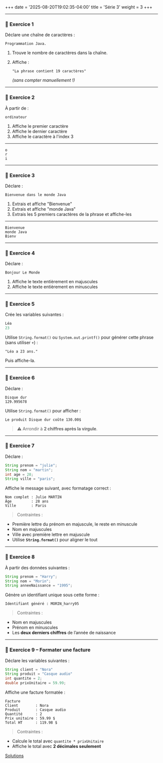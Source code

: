 +++
date = '2025-08-20T19:02:35-04:00'
title = 'Série 3'
weight = 3
+++

---

### 🧪 **Exercice 1**

Déclare une chaîne de caractères :

```
Programmation Java.
```

1. Trouve le nombre de caractères dans la chaîne.
2. Affiche :

   ```text
   "La phrase contient 19 caractères"
   ```

   *(sans compter manuellement !)*

---

### 🧪 **Exercice 2**

À partir de :

```
ordinateur
```

1. Affiche le premier caractère
2. Affiche le dernier caractère 
3. Affiche le caractère à l'index 3

---

```text
o
r
i
```

---

### 🧪 **Exercice 3**

Déclare :

```
Bienvenue dans le monde Java
```

1. Extrais et affiche "Bienvenue"
2. Extrais et affiche "monde Java"
3. Extrais les 5 premiers caractères de la phrase et affiche-les

---
```
Bienvenue
monde Java
Bienv
```

---

### 🧪 **Exercice 4**

Déclare :

```
Bonjour Le Monde
```

1. Affiche le texte entièrement en majuscules
2. Affiche le texte entièrement en minuscules

---

### 🧪 **Exercice 5**

Crée les variables suivantes :

```java
Léa
23
```

Utilise `String.format()` ou `System.out.printf()` pour générer cette phrase (sans utiliser `+`) :

```text
"Léa a 23 ans."
```

Puis affiche-la.

---

### 🧪 **Exercice 6**
Déclare :

```
Disque dur
129.995678
```

Utilise `String.format()` pour afficher :

```text
Le produit Disque dur coûte 130.00$
```

> ⚠️ Arrondir à **2 chiffres après la virgule**.

---

### 🧪 **Exercice 7**

Déclare :

```java
String prenom = "julie";
String nom = "martin";
int age = 28;
String ville = "paris";
```

Affiche le message suivant, avec formatage correct :

```text
Nom complet : Julie MARTIN
Âge         : 28 ans
Ville       : Paris
```

> Contraintes :

* Première lettre du prénom en majuscule, le reste en minuscule
* Nom en majuscules
* Ville avec première lettre en majuscule
* Utilise **`String.format()`** pour aligner le tout


---

### 🧪 **Exercice 8**

À partir des données suivantes :

```java
String prenom = "Harry";
String nom = "Morin";
String anneeNaissance = "1995";
```

Génère un identifiant unique sous cette forme :

```text
Identifiant généré : MORIN_harry95
```

> Contraintes :

* Nom en majuscules
* Prénom en minuscules
* Les **deux derniers chiffres** de l’année de naissance


---

### 🧪 **Exercice 9 – Formater une facture**

Déclare les variables suivantes :

```java
String client = "Nora"
String produit = "Casque audio"
int quantite = 2;
double prixUnitaire = 59.99;
```

Affiche une facture formatée :

```
Facture
Client        : Nora
Produit       : Casque audio
Quantité      : 2
Prix unitaire : 59.99 $
Total HT      : 119.98 $
```

> Contraintes :

* Calcule le total avec `quantite * prixUnitaire`
* Affiche le total avec **2 décimales seulement**

<a href="https://github.com/cegepmv/420-111/tree/main/soltions/serie3">Solutions</a>
